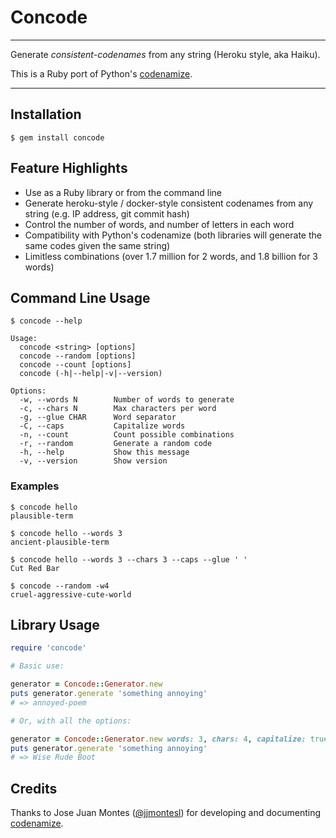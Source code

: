 Concode
==================================================

---

Generate *consistent-codenames* from any string (Heroku style, aka Haiku).

This is a Ruby port of Python's [codenamize][1].

---

Installation
--------------------------------------------------

    $ gem install concode


Feature Highlights
--------------------------------------------------

- Use as a Ruby library or from the command line
- Generate heroku-style / docker-style consistent codenames from any string (e.g. IP address, git commit 
  hash)
- Control the number of words, and number of letters in each word
- Compatibility with Python's codenamize (both libraries will generate the 
  same codes given the same string)
- Limitless combinations (over 1.7 million for 2 words, and 1.8 billion for 3 
  words)


Command Line Usage
--------------------------------------------------

```shell
$ concode --help

Usage:
  concode <string> [options]
  concode --random [options]
  concode --count [options]
  concode (-h|--help|-v|--version)

Options:
  -w, --words N        Number of words to generate
  -c, --chars N        Max characters per word
  -g, --glue CHAR      Word separator
  -C, --caps           Capitalize words
  -n, --count          Count possible combinations
  -r, --random         Generate a random code
  -h, --help           Show this message
  -v, --version        Show version
```

### Examples

```shell
$ concode hello
plausible-term

$ concode hello --words 3
ancient-plausible-term

$ concode hello --words 3 --chars 3 --caps --glue ' '
Cut Red Bar

$ concode --random -w4
cruel-aggressive-cute-world
```


Library Usage
--------------------------------------------------

```ruby
require 'concode'

# Basic use:

generator = Concode::Generator.new
puts generator.generate 'something annoying'
# => annoyed-poem

# Or, with all the options:

generator = Concode::Generator.new words: 3, chars: 4, capitalize: true, glue: ' '
puts generator.generate 'something annoying'
# => Wise Rude Boot
```


Credits
--------------------------------------------------

Thanks to Jose Juan Montes ([@jjmontesl][2]) for developing and documenting 
[codenamize][1].


[1]: https://github.com/jjmontesl/codenamize
[2]: https://github.com/jjmontesl
